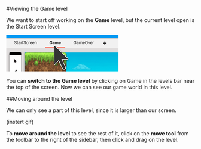 #Viewing the Game level

We want to start off working on the **Game** level, but the current level open is the Start Screen level.

![](game-level.png)

You can **switch to the Game level** by clicking on Game in the levels bar near the top of the screen. Now we can see our game world in this level.

##Moving around the level

We can only see a part of this level, since it is larger than our screen.

(instert gif)

To **move around the level** to see the rest of it, click on the **move tool** from the toolbar to the right of the sidebar, then click and drag on the level.


